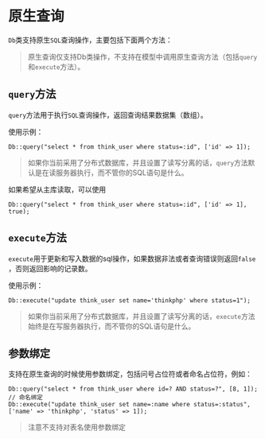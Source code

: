 # 原生查询

`Db`类支持原生`SQL`查询操作，主要包括下面两个方法：

> 原生查询仅支持Db类操作，不支持在模型中调用原生查询方法（包括`query`和`execute`方法）。

## `query`方法

`query`方法用于执行`SQL`查询操作，返回查询结果数据集（数组）。

使用示例：

```
Db::query("select * from think_user where status=:id", ['id' => 1]);
```

> 如果你当前采用了分布式数据库，并且设置了读写分离的话，`query`方法默认是在读服务器执行，而不管你的SQL语句是什么。

如果希望从主库读取，可以使用

```
Db::query("select * from think_user where status=:id", ['id' => 1], true);
```

## `execute`方法

`execute`用于更新和写入数据的sql操作，如果数据非法或者查询错误则返回`false` ，否则返回影响的记录数。

使用示例：

```
Db::execute("update think_user set name='thinkphp' where status=1");
```

> 如果你当前采用了分布式数据库，并且设置了读写分离的话，`execute`方法始终是在写服务器执行，而不管你的SQL语句是什么。

## 参数绑定

支持在原生查询的时候使用参数绑定，包括问号占位符或者命名占位符，例如：

```
Db::query("select * from think_user where id=? AND status=?", [8, 1]);
// 命名绑定
Db::execute("update think_user set name=:name where status=:status", ['name' => 'thinkphp', 'status' => 1]);
```

> 注意不支持对表名使用参数绑定